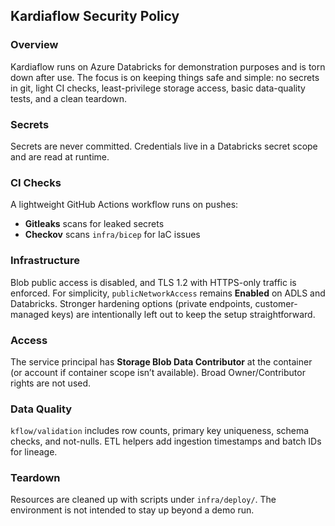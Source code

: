 ## Kardiaflow Security Policy

### Overview
Kardiaflow runs on Azure Databricks for demonstration purposes and is torn down after use. The focus is on keeping things safe and simple: no secrets in git, light CI checks, least-privilege storage access, basic data-quality tests, and a clean teardown.

### Secrets
Secrets are never committed. Credentials live in a Databricks secret scope and are read at runtime.

### CI Checks
A lightweight GitHub Actions workflow runs on pushes:
- **Gitleaks** scans for leaked secrets  
- **Checkov** scans `infra/bicep` for IaC issues

### Infrastructure
Blob public access is disabled, and TLS 1.2 with HTTPS-only traffic is enforced. For simplicity, 
`publicNetworkAccess` remains **Enabled** on ADLS and Databricks. Stronger hardening options (private endpoints, 
customer-managed keys) are intentionally left out to keep the setup straightforward.

### Access
The service principal has **Storage Blob Data Contributor** at the container (or account if container scope isn’t available). Broad Owner/Contributor rights are not used.

### Data Quality
`kflow/validation` includes row counts, primary key uniqueness, schema checks, and not-nulls. ETL helpers add ingestion timestamps and batch IDs for lineage.

### Teardown
Resources are cleaned up with scripts under `infra/deploy/`. The environment is not intended to stay up beyond a demo run.
